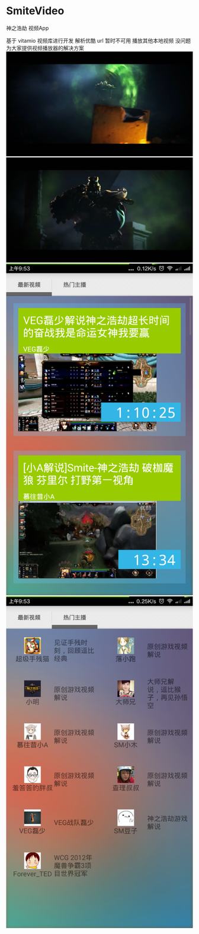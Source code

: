 # SmiteVideo
神之浩劫 视频App

基于 vitamio 视频库进行开发
解析优酷 url 暂时不可用
播放其他本地视频 没问题
为大家提供视频播放器的解决方案
![](/snapshoot/1.png)
![](/snapshoot/2.png)
![](/snapshoot/3.png)
![](/snapshoot/4.png)

